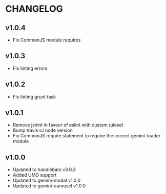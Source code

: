 # CHANGELOG

## v1.0.4

  - Fix CommonJS module requires

## v1.0.3

  - Fix linting errors

## v1.0.2

  - Fix linting grunt task

## v1.0.1

  - Remove jshint in favour of eslint with custom ruleset
  - Bump travis-ci node version
  - Fix CommonJS require statement to require the correct gemini-loader module

## v1.0.0

  - Updated to handlebars v3.0.3
  - Added UMD support
  - Updated to gemini-modal v1.0.0
  - Updated to gemini-carousel v1.0.0
